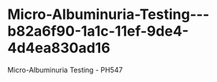 # Micro-Albuminuria-Testing---b82a6f90-1a1c-11ef-9de4-4d4ea830ad16
Micro-Albuminuria Testing - PH547
